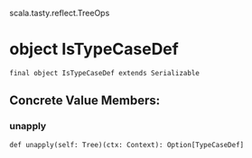 scala.tasty.reflect.TreeOps
# object IsTypeCaseDef

<pre><code class="language-scala" >final object IsTypeCaseDef extends Serializable</pre></code>
## Concrete Value Members:
### unapply
<pre><code class="language-scala" >def unapply(self: Tree)(ctx: Context): Option[TypeCaseDef]</pre></code>

